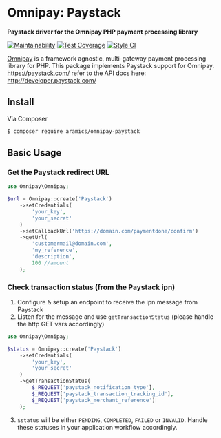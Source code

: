 # Omnipay: Paystack

**Paystack driver for the Omnipay PHP payment processing library**

[![Maintainability](https://api.codeclimate.com/v1/badges/0b7329e3c725e30c4344/maintainability)](https://codeclimate.com/github/Aramics/omnipay-paystack/maintainability)
[![Test Coverage](https://api.codeclimate.com/v1/badges/0b7329e3c725e30c4344/test_coverage)](https://codeclimate.com/github/Aramics/omnipay-paystack/test_coverage)
[![Style CI](https://styleci.io/repos/121246094/shield)](https://styleci.io/repos/121246094/shield)

[Omnipay](https://github.com/thephpleague/omnipay) is a framework agnostic, multi-gateway payment
processing library for PHP. This package implements Paystack support for Omnipay. https://paystack.com/
refer to the API docs here: http://developer.paystack.com/
## Install

Via Composer

``` bash
$ composer require aramics/omnipay-paystack
```

## Basic Usage

### Get the Paystack redirect URL

```php
use Omnipay\Omnipay;

$url = Omnipay::create('Paystack')
    ->setCredentials(
        'your_key', 
        'your_secret'
    )
    ->setCallbackUrl('https://domain.com/paymentdone/confirm')
    ->getUrl(
        'customermail@domain.com',
        'my_reference',
        'description',
        100 //amount
    );
```

### Check transaction status (from the Paystack ipn)

1) Configure & setup an endpoint to receive the ipn message from Paystack
2) Listen for the message and use `getTransactionStatus` (please handle the http GET vars accordingly)

```php
use Omnipay\Omnipay;

$status = Omnipay::create('Paystack')
    ->setCredentials(
        'your_key', 
        'your_secret'
    )
    ->getTransactionStatus(
        $_REQUEST['paystack_notification_type'],
        $_REQUEST['paystack_transaction_tracking_id'],
        $_REQUEST['paystack_merchant_reference']
    );
```
3) `$status` will be either `PENDING`, `COMPLETED`, `FAILED` or `INVALID`. Handle these statuses in your application workflow accordingly.

